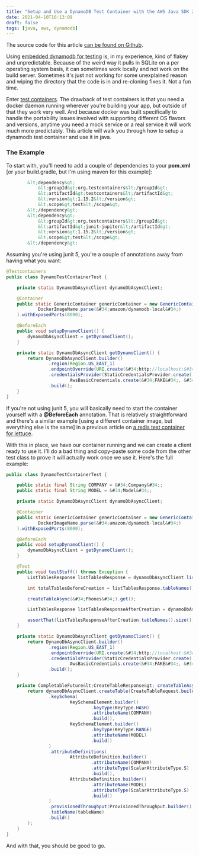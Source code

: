 ```yaml
---
title: "Setup and Use a DynamoDB Test Container with the AWS Java SDK 2.0"
date: 2021-04-10T16:13:09
draft: false
tags: [java, aws, dynamodb]
---
```


The source code for this article [can be found on Github](https://github.com/nfisher23/webflux-and-dynamo).

Using [embedded dynamodb for testing](https://nickolasfisher.com/blog/Configuring-an-In-Memory-DynamoDB-instance-with-Java-for-Integration-Testing) is, in my experience, kind of flakey and unpredictable. Because of the weird way it pulls in SQLite on a per operating system basis, it can sometimes work locally and not work on the build server. Sometimes it&#39;s just not working for some unexplained reason and wiping the directory that the code is in and re-cloning fixes it. Not a fun time.

Enter [test containers](https://www.testcontainers.org/). The drawback of test containers is that you need a docker daemon running wherever you&#39;re building your app, but outside of that they work very well. And because docker was built specifically to handle the portability issues involved with supporting different OS flavors and versions, anytime you need a mock service or a real service it will work much more predictably. This article will walk you through how to setup a dynamodb test container and use it in java.

### The Example

To start with, you&#39;ll need to add a couple of dependencies to your **pom.xml** \[or your build.gradle, but I&#39;m using maven for this example\]:

```xml
        &lt;dependency&gt;
            &lt;groupId&gt;org.testcontainers&lt;/groupId&gt;
            &lt;artifactId&gt;testcontainers&lt;/artifactId&gt;
            &lt;version&gt;1.15.2&lt;/version&gt;
            &lt;scope&gt;test&lt;/scope&gt;
        &lt;/dependency&gt;
        &lt;dependency&gt;
            &lt;groupId&gt;org.testcontainers&lt;/groupId&gt;
            &lt;artifactId&gt;junit-jupiter&lt;/artifactId&gt;
            &lt;version&gt;1.15.2&lt;/version&gt;
            &lt;scope&gt;test&lt;/scope&gt;
        &lt;/dependency&gt;

```

Assuming you&#39;re using junit 5, you&#39;re a couple of annotations away from having what you want:

```java
@Testcontainers
public class DynamoTestContainerTest {

    private static DynamoDbAsyncClient dynamoDbAsyncClient;

    @Container
    public static GenericContainer genericContainer = new GenericContainer(
            DockerImageName.parse(&#34;amazon/dynamodb-local&#34;)
    ).withExposedPorts(8000);

    @BeforeEach
    public void setupDynamoClient() {
        dynamoDbAsyncClient = getDynamoClient();
    }

    private static DynamoDbAsyncClient getDynamoClient() {
        return DynamoDbAsyncClient.builder()
                .region(Region.US_EAST_1)
                .endpointOverride(URI.create(&#34;http://localhost:&#34; &#43; genericContainer.getFirstMappedPort()))
                .credentialsProvider(StaticCredentialsProvider.create(
                        AwsBasicCredentials.create(&#34;FAKE&#34;, &#34;FAKE&#34;)))
                .build();
    }
}

```

If you&#39;re not using junit 5, you will basically need to start the container yourself with a **@BeforeEach** annotation. That is relatively straightforward and there&#39;s a similar example \[using a different container image, but everything else is the same\] in a previous article on [a redis test container for lettuce](https://nickolasfisher.com/blog/How-to-use-a-Redis-Test-Container-with-LettuceSpring-Boot-Webflux).

With this in place, we have our container running and we can create a client ready to use it. I&#39;ll do a bad thing and copy-paste some code from the other test class to prove it will actually work once we use it. Here&#39;s the full example:

```java
public class DynamoTestContainerTest {

    public static final String COMPANY = &#34;Company&#34;;
    public static final String MODEL = &#34;Model&#34;;

    private static DynamoDbAsyncClient dynamoDbAsyncClient;

    @Container
    public static GenericContainer genericContainer = new GenericContainer(
            DockerImageName.parse(&#34;amazon/dynamodb-local&#34;)
    ).withExposedPorts(8000);

    @BeforeEach
    public void setupDynamoClient() {
        dynamoDbAsyncClient = getDynamoClient();
    }

    @Test
    public void testStuff() throws Exception {
        ListTablesResponse listTablesResponse = dynamoDbAsyncClient.listTables().get();

        int totalTablesBeforeCreation = listTablesResponse.tableNames().size();

        createTableAsync(&#34;Phones&#34;).get();

        ListTablesResponse listTablesResponseAfterCreation = dynamoDbAsyncClient.listTables().get();

        assertThat(listTablesResponseAfterCreation.tableNames().size()).isEqualTo(totalTablesBeforeCreation &#43; 1);
    }

    private static DynamoDbAsyncClient getDynamoClient() {
        return DynamoDbAsyncClient.builder()
                .region(Region.US_EAST_1)
                .endpointOverride(URI.create(&#34;http://localhost:&#34; &#43; genericContainer.getFirstMappedPort()))
                .credentialsProvider(StaticCredentialsProvider.create(
                        AwsBasicCredentials.create(&#34;FAKE&#34;, &#34;FAKE&#34;)))
                .build();
    }

    private CompletableFuture&lt;CreateTableResponse&gt; createTableAsync(String tableName) {
        return dynamoDbAsyncClient.createTable(CreateTableRequest.builder()
                .keySchema(
                        KeySchemaElement.builder()
                                .keyType(KeyType.HASH)
                                .attributeName(COMPANY)
                                .build(),
                        KeySchemaElement.builder()
                                .keyType(KeyType.RANGE)
                                .attributeName(MODEL)
                                .build()
                )
                .attributeDefinitions(
                        AttributeDefinition.builder()
                                .attributeName(COMPANY)
                                .attributeType(ScalarAttributeType.S)
                                .build(),
                        AttributeDefinition.builder()
                                .attributeName(MODEL)
                                .attributeType(ScalarAttributeType.S)
                                .build()
                )
                .provisionedThroughput(ProvisionedThroughput.builder().readCapacityUnits(100L).writeCapacityUnits(100L).build())
                .tableName(tableName)
                .build()
        );
    }
}

```

And with that, you should be good to go.
